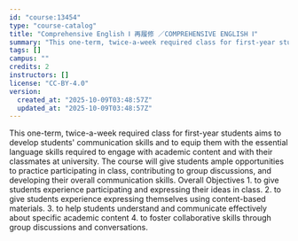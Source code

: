 ```yaml
---
id: "course:13454"
type: "course-catalog"
title: "Comprehensive English Ⅰ 再履修 ／COMPREHENSIVE ENGLISH Ⅰ"
summary: "This one-term, twice-a-week required class for first-year students aims to develop students' communication skills and to…"
tags: []
campus: ""
credits: 2
instructors: []
license: "CC-BY-4.0"
version:
  created_at: "2025-10-09T03:48:57Z"
  updated_at: "2025-10-09T03:48:57Z"
---
```

This one-term, twice-a-week required class for first-year students aims to develop students' communication skills and to equip them with the essential language skills required to engage with academic content and with their classmates at university. The course will give students ample opportunities to practice participating in class, contributing to group discussions, and developing their overall communication skills. Overall Objectives 1. to give students experience participating and expressing their ideas in class. 2. to give students experience expressing themselves using content-based materials. 3. to help students understand and communicate effectively about specific academic content 4. to foster collaborative skills through group discussions and conversations.
